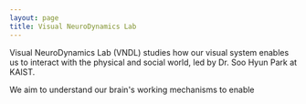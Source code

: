 ```yaml
---
layout: page 
title: Visual NeuroDynamics Lab
---
```


Visual NeuroDynamics Lab (VNDL) studies how our visual system enables us to interact with the physical and social world, led by Dr. Soo Hyun Park at KAIST.

We aim to understand our brain's working mechanisms to enable 


